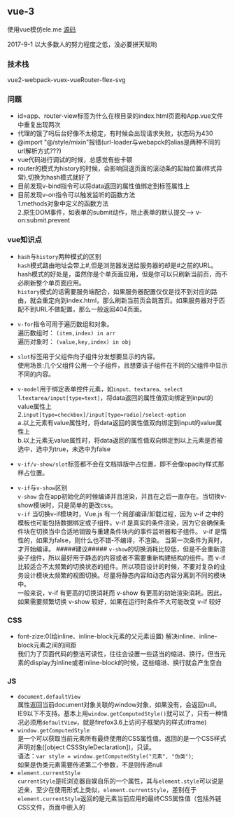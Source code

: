 ## vue-3
使用vue模仿ele.me  [源码](https://github.com/bailicangdu/vue2-elm)

2017-9-1  以大多数人的努力程度之低，没必要拼天赋哟


### 技术栈
vue2-webpack-vuex-vueRouter-flex-svg


### 问题
* id=app、router-view标签为什么在根目录的index.html页面和App.vue文件中重复出现两次
* 代理的饿了吗后台好像不太稳定，有时候会出现请求失败，状态码为430
* @import "@/style/mixin"报错(url-loader与webapck的alias是两种不同的url解析方式???)
* vue代码进行调试的时候，总感觉有些卡顿
* router的模式为history的时候，会影响回退页面的滚动条的起始位置(样式异常),切换为hash模式就好了
* 目前发现v-bind指令可以将data返回的属性值绑定到标签属性上
* 目前发现v-on指令可以触发监听的函数方法<br>
1.methods对象中定义的函数方法<br>
2.原生DOM事件，如表单的submit动作，阻止表单的默认提交--> v-on:submit.prevent<br>


### vue知识点
* `hash`与`history`两种模式的区别<br>
`hash`模式路由地址会带上#,但是浏览器发送给服务器的却是#之前的URL。hash模式的好处是，虽然你是个单页面应用，但是你可以只刷新当前页，而不必刷新整个单页面应用。<br>
`history`模式的话需要服务端配合，如果服务器配置仅仅是找不到对应的路由，就会重定向到index.html，那么刷新当前页会跳首页。如果服务器对于匹配不到URL不做配置，那么一般返回404页面。

* `v-for`指令可用于遍历数组和对象。<br>
遍历数组时： `(item,index) in arr`<br>
遍历对象时： `(value,key,index) in obj`<br>

* `slot`标签用于父组件向子组件分发想要显示的内容。<br>
使用场景:几个父组件公用一个子组件，且想要该子组件在不同的父组件中显示不同的内容。

* `v-model`用于绑定表单控件元素，如`input、textarea、select`<br>
1.`textarea/input[type=text]`，将data返回的属性值双向绑定到input的value属性上<br>
2.`input[type=checkbox]/input[type=radio]/select-option`<br>
  a.以上元素有value属性时，将data返回的属性值双向绑定到input的value属性上<br>
  b.以上元素无value属性时，将data返回的属性值双向绑定到以上元素是否被选中，选中为true，未选中为false<br>

* `v-if/v-show/slot`标签都不会在文档排版中占位置，即不会像opacity样式那样占位置。

* `v-if`与`v-show`区别<br>
`v-show` 会在app初始化的时候编译并且渲染，并且在之后一直存在。当切换v-show模块时，只是简单的更改css。<br>
`v-if` 当切换v-if模块时，Vue.js 有一个局部编译/卸载过程，因为 v-if 之中的模板也可能包括数据绑定或子组件。v-if 是真实的条件渲染，因为它会确保条件块在切换当中合适地销毁与重建条件块内的事件监听器和子组件。 v-if 是惰性的，如果为false，则什么也不错-不编译，不渲染。 当第一次条件为真时，才开始编译。
#####建议#####
`v-show`的切换消耗比较低，但是不会重新渲染子组件，所以最好用于静态的内容或者不需要重新构建结构的组件。而 v-if 比较适合不太频繁的切换状态的组件。所以项目设计的时候，不要对复杂的业务设计模块太频繁的视图切换。尽量将静态内容和动态内容分离到不同的模块中。<br>
一般来说，v-if 有更高的切换消耗而 v-show 有更高的初始渲染消耗。因此，如果需要频繁切换 v-show 较好，如果在运行时条件不大可能改变 v-if 较好

### CSS
* font-zize:0(给inline、inline-block元素的父元素设置) 解决inline、inline-block元素之间的间距<br>
我们为了页面代码的整洁可读性，往往会设置一些适当的缩进、换行，但当元素的display为inline或者inline-block的时候，这些缩进、换行就会产生空白


### JS
* `document.defaultView`<br>
属性返回当前document对象关联的window对象，如果没有，会返回null。IE9以下不支持。基本上用`window.getComputedStyle()`就可以了，只有一种情况必须用`defaultView`，就是firefox3.6上访问子框架内的样式(iframe)
* `window.getComputedStyle`<br>
是一个可以获取当前元素所有最终使用的CSS属性值。返回的是一个CSS样式声明对象([object CSSStyleDeclaration])，只读。<br>
语法：`var style = window.getComputedStyle("元素", "伪类")`;<br>
如果是伪类元素需要传递第二个参数，不是则传递null
* `element.currentStyle`<br>
`currentStyle`是IE浏览器自娱自乐的一个属性，其与`element.style`可以说是近亲，至少在使用形式上类似，`element.currentStyle`，差别在于`element.currentStyle`返回的是元素当前应用的最终CSS属性值（包括外链CSS文件，页面中嵌入的<style>属性等）。
* `element.scrollTop` 属性可以设置或者获取一个元素被卷起的像素距离。一个元素的 scrollTop 是可以去计算出这个元素最高高度距离它容器顶部的可见高度。当一个元素的容器没有产生垂直方向的滚动条,那它的 scrollTop 的值默认为0.
* 冒泡(默认)false与捕获true
1.一种事件触发方式 <br>
冒泡：子元素先触发冒泡，父元素次之。捕获：父元素先触发捕获，子元素次之
2.两种事件触发方式混合<br>
点击子元素：父元素捕获-->子元素冒泡-->子元素捕获-->父元素冒泡<br>
点击父元素：父元素冒泡-->父元素捕获
* [addEventLister passive:true](http://www.cnblogs.com/ziyunfei/p/5545439.html)可以移动端解决滚动和触摸事件的卡顿
* [DOMContentLoaded与load事件的区别](http://www.cnblogs.com/caizhenbo/p/6679478.html)


### 插件
* fastclick.js 处理移动端click事件300毫秒延迟
1.为什么存在延迟<br>
从点击屏幕上的元素到触发元素的click事件，移动浏览器会有大约300毫秒的等待时间。为什么这么设计？因为它想想看看你是不是要进行双击（double tap）操作。
2.不应用fastclick的场景
a.桌面浏览器
b.如果viewport meta标签中设置了 width=device-width，Android上的Chrome32+会禁用300ms延迟
<meta name='viewport' content='width=device-width,initial-scale=1'>
c.viewport meta 标签如果设置了user-scalable=no,Android上的Chrome(所有版本)都会禁用300ms延迟。
d.IE10中，可以使用css属性 -ms-touch-action:none  禁止元素双击缩放
* showdown.js 一个javascript环境下markdown语法解释工具


### 不足
* 需要系统学习一下svg
* 强化一下flex布局